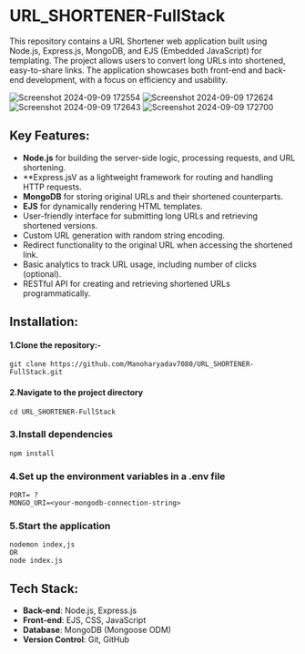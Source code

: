 # URL_SHORTENER-FullStack
This repository contains a URL Shortener web application built using Node.js, Express.js, MongoDB, and EJS (Embedded JavaScript) for templating. The project allows users to convert long URLs into shortened, easy-to-share links. The application showcases both front-end and back-end development, with a focus on efficiency and usability.

![Screenshot 2024-09-09 172554](https://github.com/user-attachments/assets/c40930ea-a6d5-4861-a44a-7e6fe5dcfd74)
![Screenshot 2024-09-09 172624](https://github.com/user-attachments/assets/05cd1147-93e5-4857-bf01-f183f97ff2d0)
![Screenshot 2024-09-09 172643](https://github.com/user-attachments/assets/3bcd8db3-10b0-4985-a805-73b8fd2056d2)
![Screenshot 2024-09-09 172700](https://github.com/user-attachments/assets/a4d544ce-0c6e-490a-a094-4abec6dc3576)


## Key Features:
- **Node.js** for building the server-side logic, processing requests, and URL shortening.
- **Express.jsV as a lightweight framework for routing and handling HTTP requests.
- **MongoDB** for storing original URLs and their shortened counterparts.
- **EJS** for dynamically rendering HTML templates.
- User-friendly interface for submitting long URLs and retrieving shortened versions.
- Custom URL generation with random string encoding.
- Redirect functionality to the original URL when accessing the shortened link.
- Basic analytics to track URL usage, including number of clicks (optional).
- RESTful API for creating and retrieving shortened URLs programmatically.

## Installation:
#### 1.Clone the repository:-
```
git clone https://github.com/Manoharyadav7080/URL_SHORTENER-FullStack.git
```
#### 2.Navigate to the project directory
```
cd URL_SHORTENER-FullStack
```

### 3.Install dependencies
```
npm install
```

### 4.Set up the environment variables in a .env file
```
PORT= ? 
MONGO_URI=<your-mongodb-connection-string>

```
### 5.Start the application
```
nodemon index,js
OR
node index.js

```


## Tech Stack:

- **Back-end**: Node.js, Express.js
- **Front-end**: EJS, CSS, JavaScript
- **Database**: MongoDB (Mongoose ODM)
- **Version Control**: Git, GitHub







